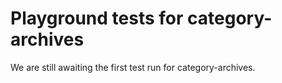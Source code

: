 # Playground tests for category-archives
We are still awaiting the first test run for category-archives.

